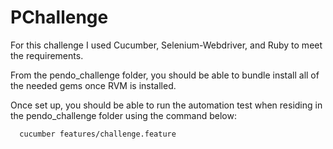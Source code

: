 # PChallenge
For this challenge I used Cucumber, Selenium-Webdriver, and Ruby to meet the requirements.

From the pendo_challenge folder, you should be able to bundle install all of the needed gems once RVM is installed. 

Once set up, you should be able to run the automation test when residing in the pendo_challenge folder using the command below:

      cucumber features/challenge.feature 
